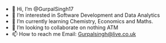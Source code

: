 - 👋 Hi, I’m @GurpalSingh17
- 👀 I’m interested in Software Development and Data Analytics
- 🌱 I’m currently learning Chemistry, Economics and Maths. 
- 💞️ I’m looking to collaborate on nothing ATM
- 📫 How to reach me Email: Gurpalsingh@live.co.uk

<!---
GurpalSingh17/GurpalSingh17 is a ✨ special ✨ repository because its `README.md` (this file) appears on your GitHub profile.
You can click the Preview link to take a look at your changes.
--->
